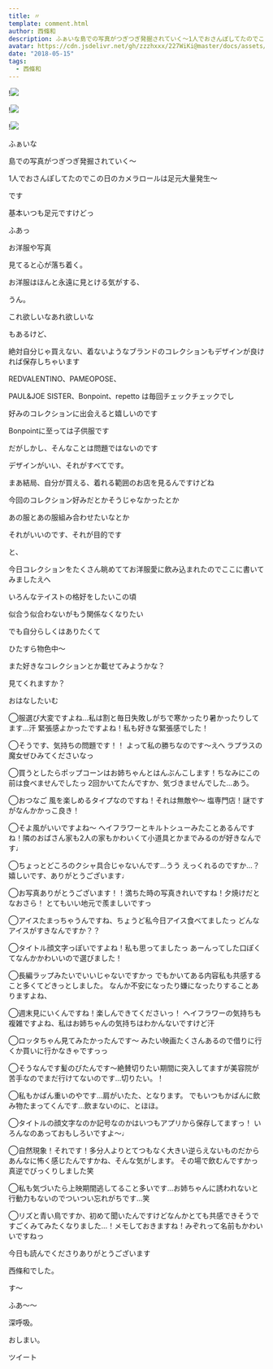 ```yaml
---
title: 〃
template: comment.html
author: 西條和
description: ふぁいな島での写真がつぎつぎ発掘されていく〜1人でおさんぽしてたのでこの日のカメラロールは足元大量発生〜...
avatar: https://cdn.jsdelivr.net/gh/zzzhxxx/227WiKi@master/docs/assets/photo/avatar/nagomi.jpg
date: "2018-05-15"
tags:
  - 西條和
---
```


!![](https://cdn.jsdelivr.net/gh/227WiKi/227WiKi-image@master/blog-image/nagomi-2018-05-15_1.jpg)

!![](https://cdn.jsdelivr.net/gh/227WiKi/227WiKi-image@master/blog-image/nagomi-2018-05-15_2.jpg)

!![](https://cdn.jsdelivr.net/gh/227WiKi/227WiKi-image@master/blog-image/nagomi-2018-05-15_3.jpg)





ふぁいな











































島での写真がつぎつぎ発掘されていく〜










1人でおさんぽしてたのでこの日のカメラロールは足元大量発生〜








です








基本いつも足元ですけどっ









ふあっ









お洋服や写真










見てると心が落ち着く。










お洋服はほんと永遠に見とける気がする、







うん。










これ欲しいなあれ欲しいな








もあるけど、











絶対自分じゃ買えない、着ないようなブランドのコレクションもデザインが良ければ保存しちゃいます













REDVALENTINO、PAMEOPOSE、

PAUL&JOE SISTER、Bonpoint、repetto は毎回チェックチェックでし









好みのコレクションに出会えると嬉しいのです













Bonpointに至っては子供服です












だがしかし、そんなことは問題ではないのです












デザインがいい、それがすべてです。











まあ結局、自分が買える、着れる範囲のお店を見るんですけどね











今回のコレクション好みだとかそうじゃなかったとか









あの服とあの服組み合わせたいなとか










それがいいのです、それが目的です













と、











今日コレクションをたくさん眺めててお洋服愛に飲み込まれたのでここに書いてみましたえへ
















いろんなテイストの格好をしたいこの頃













似合う似合わないがもう関係なくなりたい










でも自分らしくはありたくて










ひたすら物色中〜











また好きなコレクションとか載せてみようかな？










見てくれますか？
















おはなしたいむ



◯服選び大変ですよね…私は割と毎日失敗しがちで寒かったり暑かったりしてます…汗
緊張感よかったですよね！私も好きな緊張感でした！



◯そうです、気持ちの問題です！！
よって私の勝ちなのです〜えへ
ラプラスの魔女ぜひみてくださいなっ



◯買うとしたらポップコーンはお姉ちゃんとはんぶんこします！ちなみにこの前は食べませんでしたっ
2回かいてたんですか、気づきませんでした…あう。






◯おつなご
風を楽しめるタイプなのですね！それは無敵や〜
塩専門店！謎ですがなんかかっこ良き！



◯そよ風がいいですよね〜
ヘイフラワーとキルトシューみたことあるんですね！隣のおばさん家も2人の家もかわいくて小道具とかまでみるのが好きなんです♩




◯ちょっとどころのクシャ具合じゃないんです…うう
えっくれるのですか…？嬉しいです、ありがとうございます♩




◯お写真ありがとうございます！！満ちた時の写真きれいですね！夕焼けだとなおさら！
とてもいい地元で羨ましいですっ




◯アイスたまっちゃうんですね、ちょうど私今日アイス食べてましたっ
どんなアイスがすきなんですか？？




◯タイトル顔文字っぽいですよね！私も思ってましたっ
あーんってした口ぽくてなんかかわいいので選びました！




◯長編ラップみたいでいいじゃないですかっ
でもかいてある内容私も共感すること多くてどきっとしました。
なんか不安になったり嫌になったりすることありますよね、



◯週末見にいくんですね！楽しんできてくださいっ！
ヘイフラワーの気持ちも複雑ですよね、私はお姉ちゃんの気持ちはわかんないですけど汗




◯ロッタちゃん見てみたかったんです〜
みたい映画たくさんあるので借りに行くか買いに行かなきゃですっっ






◯そうなんです髪のびたんです〜絶賛切りたい期間に突入してますが美容院が苦手なのでまだ行けてないのです…切りたい。！




◯私もかばん重いのやです…肩がいたた、となります。
でもいつもかばんに飲み物たまってくんです…飲まないのに、とほほ。




◯タイトルの顔文字なのか記号なのかはいつもアプリから保存してますっ！
いろんなのあっておもしろいですよ〜♩





◯自然現象！それです！多分人よりとてつもなく大きい逆らえないものだからあんなに怖く感じたんですかね、そんな気がします。
その場で飲むんですかっ真逆でびっくりしました笑





◯私も気づいたら上映期間逃してること多いです…お姉ちゃんに誘われないと行動力もないのでついつい忘れがちです…笑





◯リズと青い鳥ですか、初めて聞いたんですけどなんかとても共感できそうですごくみてみたくなりました…！メモしておきますね！みぞれって名前もかわいいですねっ





今日も読んでくださりありがとうございます






西條和でした。










す〜







ふあ〜〜












深呼吸。









おしまい。


ツイート



